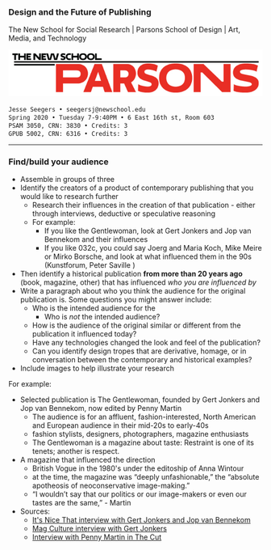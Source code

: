 ### Design and the Future of Publishing

The New School for Social Research | Parsons School of Design | Art, Media, and Technology

![Parsons_Logo1_Large_RGB](Parsons_Logo1_Large_RGB.jpg)

~~~~
Jesse Seegers • seegersj@newschool.edu
Spring 2020 • Tuesday 7-9:40PM • 6 East 16th st, Room 603
PSAM 3050, CRN: 3830 • Credits: 3
GPUB 5002, CRN: 6316 • Credits: 3
~~~~

---

### **Find/build your audience**

- Assemble in groups of three
- Identify the creators of a product of contemporary publishing that you would like to research further
  - Research their influences in the creation of that publication - either through interviews, deductive or speculative reasoning
  - For example:
    - If you like the Gentlewoman, look at Gert Jonkers and Jop van Bennekom and their influences
    - If you like 032c, you could say Joerg and Maria Koch, Mike Meire or Mirko Borsche, and look at what influenced them in the 90s (Kunstforum, Peter Saville )
- Then identify a historical publication **from more than 20 years ago** (book, magazine, other) that has influenced *who you are influenced by*
- Write a paragraph about who you think the audience for the original publication is. Some questions you might answer include:
  - Who is the intended audience for the
    - Who is *not* the intended audience?
  - How is the audience of the original similar or different from the publication it influenced today?
  - Have any technologies changed the look and feel of the publication?
  - Can you identify design tropes that are derivative, homage, or in conversation between the contemporary and historical examples?
- Include images to help illustrate your research


For example:
  - Selected publication is The Gentlewoman, founded by Gert Jonkers and Jop van Bennekom, now edited by Penny Martin
    - The audience is for an affluent, fashion-interested, North American and European audience in their mid-20s to early-40s
    - fashion stylists, designers, photographers, magazine enthusiasts
    - The Gentlewoman is a magazine about taste: Restraint is one of its tenets; another is respect.
  - A magazine that influenced the direction
    - British Vogue in the 1980's under the editoship of Anna Wintour
    - at the time, the magazine was “deeply unfashionable,” the “absolute apotheosis of neoconservative image-making.”
    - “I wouldn’t say that our politics or our image-makers or even our tastes are the same,” - Martin
  - Sources:
    - [It's Nice That interview with Gert Jonkers and Jop van Bennekom](https://www.itsnicethat.com/features/fantastic-man)
    - [Mag Culture interview with Gert Jonkers](https://magculture.com/gert-jonkers-fantastic-man/)
    - [Interview with Penny Martin in The Cut](https://www.thecut.com/2018/10/penny-martin-the-gentlewoman.html)
